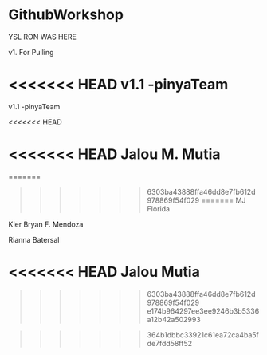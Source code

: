 # GithubWorkshop

YSL RON WAS HERE

v1. For Pulling

<<<<<<< HEAD
v1.1 -pinyaTeam
=======
v1.1 -pinyaTeam

<<<<<<< HEAD

<<<<<<< HEAD
Jalou M. Mutia
=======
=======
     
>>>>>>> 6303ba43888ffa46dd8e7fb612d978869f54f029
=======
MJ Florida

Kier Bryan F. Mendoza

Rianna Batersal

<<<<<<< HEAD
Jalou Mutia
=======
>>>>>>> 6303ba43888ffa46dd8e7fb612d978869f54f029
>>>>>>> e174b964297ee3ee9246b3b5336a12b42a502993


>>>>>>> 364b1dbbc33921c61ea72ca4ba5fde7fdd58ff52

